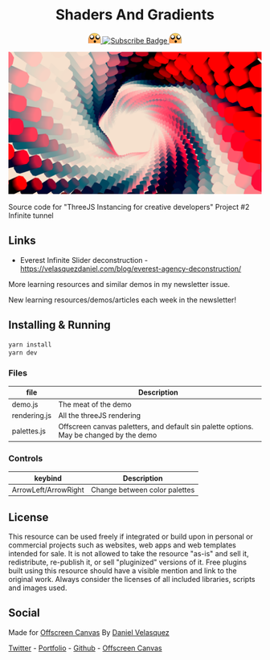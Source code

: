 <h1 align="center">Shaders And Gradients</h1>

<p align="center">
    <a href="https://offscreencanvas.com" target="_blank" rel="noopener noreferrer">
        <img width="25" src="./logo.png" alt="Offscreen Logo">
    </a>
    <a href="https://offscreencanvas.com" target="_blank" rel="noopener noreferrer">
        <img src="https://img.shields.io/badge/Learn%20More%20Webgl%20In%20The%20Newsletter-8A2BE2" alt="Subscribe Badge">
    </a>
    <a href="https://offscreencanvas.com" target="_blank" rel="noopener noreferrer">
        <img width="25" src="./logo.png" alt="Offscreen Logo">
    </a>
</p>

[![Shaders and gradients demo](./cover.png)](https://offscreencanvas.com/renders/shaders-and-gradients/)

Source code for "ThreeJS Instancing for creative developers" Project #2 Infinite tunnel


## Links

- Everest Infinite Slider deconstruction - https://velasquezdaniel.com/blog/everest-agency-deconstruction/  

More learning resources and similar demos in my newsletter issue. 




New learning resources/demos/articles each week in the newsletter!

## Installing & Running

```
yarn install
yarn dev
```

### Files

| file | Description |
| --- | --- |
| demo.js | The meat of the demo |
| rendering.js | All the threeJS rendering |
| palettes.js | Offscreen canvas paletters, and default sin palette options. May be changed by the demo |

### Controls

| keybind | Description |
| --- | --- |
| ArrowLeft/ArrowRight | Change between color palettes |

## License
This resource can be used freely if integrated or build upon in personal or commercial projects such as websites, web apps and web templates intended for sale. It is not allowed to take the resource "as-is" and sell it, redistribute, re-publish it, or sell "pluginized" versions of it. Free plugins built using this resource should have a visible mention and link to the original work. Always consider the licenses of all included libraries, scripts and images used.

## Social

Made for [Offscreen Canvas](https://offscreencanvas.com/)
By [Daniel Velasquez](https://twitter.com/Anemolito)

[Twitter](https://twitter.com/Anemolito) - [Portfolio](https://velasquezdaniel.com/) - [Github](https://github.com/Anemolo) - [Offscreen Canvas](https://offscreencanvas.com/)
